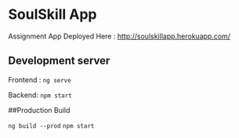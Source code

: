 # SoulSkill App

Assignment App  Deployed Here : http://soulskillapp.herokuapp.com/

## Development server

Frontend :
`ng serve`

Backend:
`npm start`

##Production Build

`ng build --prod`
`npm start`

